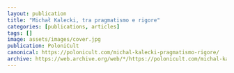```yaml
---
layout: publication
title: "Michał Kalecki, tra pragmatismo e rigore"
categories: [publications, articles]
tags: []
image: assets/images/cover.jpg
publication: PoloniCult
canonical: https://polonicult.com/michal-kalecki-pragmatismo-rigore/
archive: https://web.archive.org/web/*/https://polonicult.com/michal-kalecki-pragmatismo-rigore/
---
```


